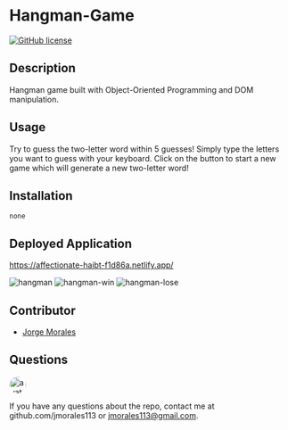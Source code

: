 # Hangman-Game

[![GitHub license](https://img.shields.io/github/license/Naereen/StrapDown.js.svg)](https://github.com/Naereen/StrapDown.js/blob/master/LICENSE)

## Description

Hangman game built with Object-Oriented Programming and DOM manipulation.

## Usage

Try to guess the two-letter word within 5 guesses! Simply type the letters you want to guess with your keyboard. Click on the button to start a new game which will generate a new two-letter word!

## Installation

    none

## Deployed Application

https://affectionate-haibt-f1d86a.netlify.app/

![hangman](https://user-images.githubusercontent.com/57970306/88874410-e21bd180-d1d3-11ea-8b24-ce123d8e46fc.PNG)
![hangman-win](https://user-images.githubusercontent.com/57970306/88874274-894c3900-d1d3-11ea-841b-f989693859f9.PNG)
![hangman-lose](https://user-images.githubusercontent.com/57970306/88874282-8c472980-d1d3-11ea-962e-a8f394578d3b.PNG)


## Contributor

-  [Jorge Morales](https://github.com/jmorales113)

## Questions

<img src="https://avatars2.githubusercontent.com/u/57970306?s=460&v=4"
alt="avatar" style="border-radius: 16px" width="30" />

If you have any questions about the repo, contact me at github.com/jmorales113 or jmorales113@gmail.com.
